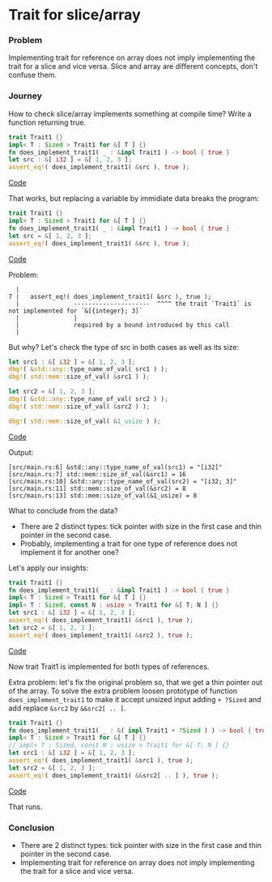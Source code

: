 # Trait for slice/array

### Problem

Implementing trait for reference on array does not imply implementing the trait for a slice and vice versa. Slice and array are different concepts, don't confuse them.

### Journey

How to check slice/array implements something at compile time?
Write a function returning true.

```rust
trait Trait1 {}
impl< T : Sized > Trait1 for &[ T ] {}
fn does_implement_trait1( _ : &impl Trait1 ) -> bool { true }
let src : &[ i32 ] = &[ 1, 2, 3 ];
assert_eq!( does_implement_trait1( &src ), true );
```

[Code](https://play.rust-lang.org/?version=nightly&mode=debug&edition=2021&gist=807aabe00f97c3b184da78379720d5b8)

That works, but replacing a variable by immidiate data breaks the program:

```rust
trait Trait1 {}
impl< T : Sized > Trait1 for &[ T ] {}
fn does_implement_trait1( _ : &impl Trait1 ) -> bool { true }
let src = &[ 1, 2, 3 ];
assert_eq!( does_implement_trait1( &src ), true );
```

[Code](https://play.rust-lang.org/?version=nightly&mode=debug&edition=2021&gist=68823817984d1c9f94ae1bc713b74974)

Problem:

```log
  |
7 |   assert_eq!( does_implement_trait1( &src ), true );
  |               ---------------------  ^^^^ the trait `Trait1` is not implemented for `&[{integer}; 3]`
  |               |
  |               required by a bound introduced by this call
  |
```

But why? Let's check the type of src in both cases as well as its size:

```rust
let src1 : &[ i32 ] = &[ 1, 2, 3 ];
dbg!( &std::any::type_name_of_val( src1 ) );
dbg!( std::mem::size_of_val( &src1 ) );

let src2 = &[ 1, 2, 3 ];
dbg!( &std::any::type_name_of_val( src2 ) );
dbg!( std::mem::size_of_val( &src2 ) );

dbg!( std::mem::size_of_val( &1_usize ) );
```

[Code](https://play.rust-lang.org/?version=nightly&mode=debug&edition=2021&gist=4b7ae7def867dac6a03ea5a502544f05)

Output:
```log
[src/main.rs:6] &std::any::type_name_of_val(src1) = "[i32]"
[src/main.rs:7] std::mem::size_of_val(&src1) = 16
[src/main.rs:10] &std::any::type_name_of_val(src2) = "[i32; 3]"
[src/main.rs:11] std::mem::size_of_val(&src2) = 8
[src/main.rs:13] std::mem::size_of_val(&1_usize) = 8
```

What to conclude from the data?

- There are 2 distinct types: tick pointer with size in the first case and thin pointer in the second case.
- Probably, implementing a trait for one type of reference does not implement it for another one?

Let's apply our insights:

```rust
trait Trait1 {}
fn does_implement_trait1( _ : &impl Trait1 ) -> bool { true }
impl< T : Sized > Trait1 for &[ T ] {}
impl< T : Sized, const N : usize > Trait1 for &[ T; N ] {}
let src1 : &[ i32 ] = &[ 1, 2, 3 ];
assert_eq!( does_implement_trait1( &src1 ), true );
let src2 = &[ 1, 2, 3 ];
assert_eq!( does_implement_trait1( &src2 ), true );
```

[Code](https://play.rust-lang.org/?version=nightly&mode=debug&edition=2021&gist=5d346aca864d987e122468807c38800a)

Now trait Trait1 is implemented for both types of references.

Extra problem: let's fix the original problem so, that we get a thin pointer out of the array.
To solve the extra problem loosen prototype of function `does_implement_trait1` to make it accept unsized input adding `+ ?Sized` and add replace `&src2` by `&&src2[ .. ]`.

```rust
trait Trait1 {}
fn does_implement_trait1( _ : &( impl Trait1 + ?Sized ) ) -> bool { true }
impl< T : Sized > Trait1 for &[ T ] {}
// impl< T : Sized, const N : usize > Trait1 for &[ T; N ] {}
let src1 : &[ i32 ] = &[ 1, 2, 3 ];
assert_eq!( does_implement_trait1( &src1 ), true );
let src2 = &[ 1, 2, 3 ];
assert_eq!( does_implement_trait1( &&src2[ .. ] ), true );
```

[Code](https://play.rust-lang.org/?version=nightly&mode=debug&edition=2021&gist=b993179e3d69a19a619e20bd3ad76c16)

That runs.

### Conclusion

- There are 2 distinct types: tick pointer with size in the first case and thin pointer in the second case.
- Implementing trait for reference on array does not imply implementing the trait for a slice and vice versa.
